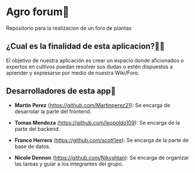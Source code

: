 
# Agro forum🌿

Repositorio para la realizacion de un foro de plantas

## ¿Cual es la finalidad de esta aplicacion?🕵️‍♀️

El objetivo de nuestra aplicación es crear un espacio donde aficionados o expertos en cultivos puedan resolver sus dudas o estén dispuestos a aprender y expresarse por medio de nuestra Wiki/Foro.

## Desarrolladores de esta app🌆

 * **Martin Perez** (https://github.com/Martinperez21): Se encarga de desarrolar la parte del frontend.

 * **Tomas Mendoza** (https://github.com/leopoldo109): Se encarga de la parte del backend.

 * **Franco Herrera** (https://github.com/scott1ee): Se encarga de la parte de base de datos.

 * **Nicole Dennon** (https://github.com/Nikyshtan): Se encarga de organizar las tareas y guiar a los integrantes del grupo.

